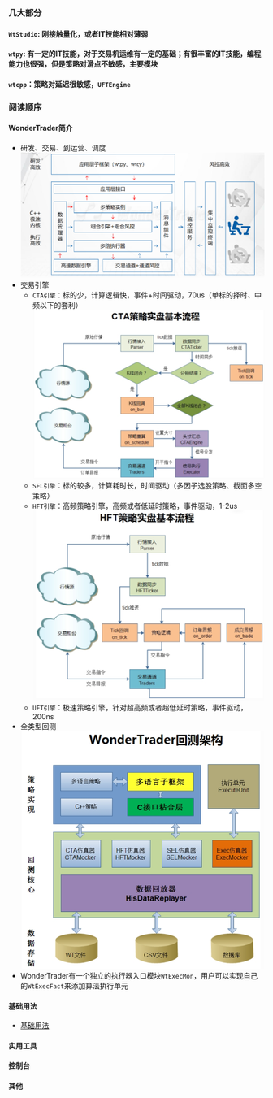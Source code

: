 ### 几大部分
#### `WtStudio`: 刚接触量化，或者IT技能相对薄弱
#### `wtpy`: 有一定的IT技能，对于交易机运维有一定的基础；有很丰富的IT技能，编程能力也很强，但是策略对滑点不敏感，主要模块
#### `wtcpp`：策略对延迟很敏感，`UFTEngine`
### 阅读顺序
#### WonderTrader简介
- 研发、交易、到运营、调度
![实盘架构](./rt_architect.png)
- 交易引擎
  - `CTA引擎`：标的少，计算逻辑快，事件+时间驱动，70us（单标的择时、中频以下的套利）![CTA](CTA.png)
  - `SEL引擎`：标的较多，计算耗时长，时间驱动（多因子选股策略、截面多空策略）
  - `HFT引擎`：高频策略引擎，高频或者低延时策略，事件驱动，1-2us![HFT](HFT.png)
  - `UFT引擎`：极速策略引擎，针对超高频或者超低延时策略，事件驱动，200ns
- 全类型回测
![回测架构](./replay.png)
- WonderTrader有一个独立的执行器入口模块`WtExecMon`，用户可以实现自己的`WtExecFact`来添加算法执行单元
#### 基础用法
- [基础用法]("basicusage.md")
#### 实用工具
#### 控制台
#### 其他
